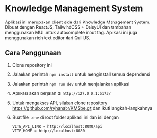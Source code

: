 # Knowledge Management System

Aplikasi ini merupakan client side dari Knowledge Management System.
Dibuat dengan ReactJS, TailwindCSS + DaisyUI dan tambahan menggunakan MUI untuk autocomplete input tag. Aplikasi ini
juga menggunakan rich text editor dari QuillJS.

## Cara Penggunaan

1. Clone repository ini
2. Jalankan perintah `npm install` untuk menginstall semua dependensi
3. Jalankan perintah `npm run dev` untuk menjalankan aplikasi
4. Aplikasi akan berjalan di `http://127.0.0.1:5173/`
5. Untuk mengakses API, silakan clone repository https://github.com/ryhanabr/KMSbe.git dan ikuti langkah-langkahnya
6. Buat file `.env` di root folder aplikasi ini dan isi dengan

    ```
    VITE_API_LINK = http://localhost:8080/api
    VITE_HOME = http://localhost:8080
    ```